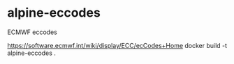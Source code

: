 # alpine-eccodes
ECMWF eccodes

https://software.ecmwf.int/wiki/display/ECC/ecCodes+Home
docker build -t alpine-eccodes .
